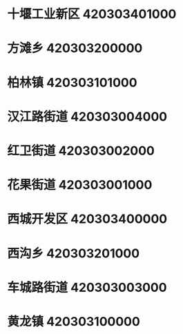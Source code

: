 # 十堰工业新区 420303401000
# 方滩乡 420303200000
# 柏林镇 420303101000
# 汉江路街道 420303004000
# 红卫街道 420303002000
# 花果街道 420303001000
# 西城开发区 420303400000
# 西沟乡 420303201000
# 车城路街道 420303003000
# 黄龙镇 420303100000
